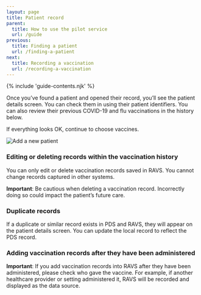 ```yaml
---
layout: page
title: Patient record
parent:
  title: How to use the pilot service
  url: /guide
previous:
  title: Finding a patient
  url: /finding-a-patient
next:
  title: Recording a vaccination
  url: /recording-a-vaccination
---
```


{% include 'guide-contents.njk' %}


Once you’ve found a patient and opened their record, you’ll see the patient details screen. You can check them in using their patient identifiers.
You can also review their previous COVID-19 and flu vaccinations in the history below.

If everything looks OK, continue to choose vaccines.

![Add a new patient](/images/patient-details.png)

### Editing or deleting records within the vaccination history

You can only edit or delete vaccination records saved in RAVS. You cannot change records captured in other systems.

**Important**: Be cautious when deleting a vaccination record. Incorrectly doing so could impact the patient’s future care.

### Duplicate records

If a duplicate or similar record exists in PDS and RAVS, they will appear on the patient details screen. You can update the local record to reflect the PDS record.

### Adding vaccination records after they have been administered

**Important**: If you add vaccination records into RAVS after they have been administered, please check who gave the vaccine. For example, if another healthcare provider or setting administered it, RAVS will be recorded and displayed as the data source.
